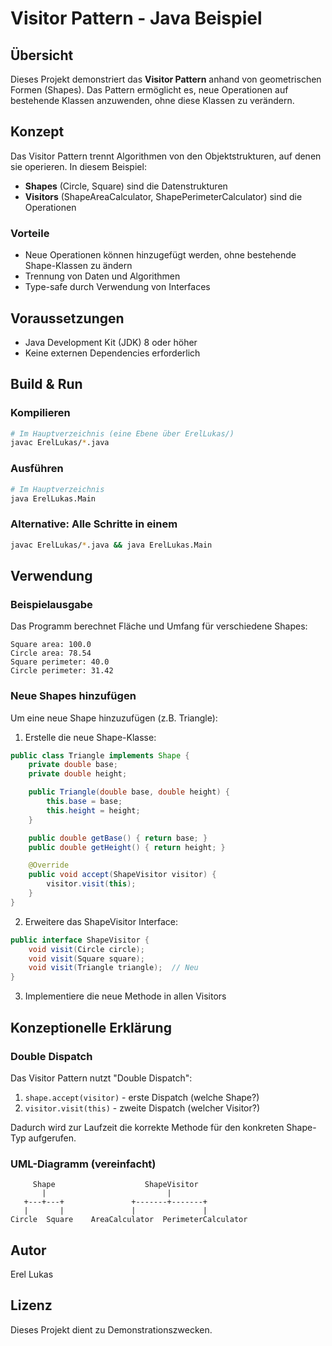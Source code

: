 # Visitor Pattern - Java Beispiel

## Übersicht

Dieses Projekt demonstriert das **Visitor Pattern** anhand von geometrischen Formen (Shapes). Das Pattern ermöglicht es, neue Operationen auf bestehende Klassen anzuwenden, ohne diese Klassen zu verändern.

## Konzept

Das Visitor Pattern trennt Algorithmen von den Objektstrukturen, auf denen sie operieren. In diesem Beispiel:

- **Shapes** (Circle, Square) sind die Datenstrukturen
- **Visitors** (ShapeAreaCalculator, ShapePerimeterCalculator) sind die Operationen

### Vorteile

- Neue Operationen können hinzugefügt werden, ohne bestehende Shape-Klassen zu ändern
- Trennung von Daten und Algorithmen
- Type-safe durch Verwendung von Interfaces

## Voraussetzungen

- Java Development Kit (JDK) 8 oder höher
- Keine externen Dependencies erforderlich

## Build & Run

### Kompilieren

```bash
# Im Hauptverzeichnis (eine Ebene über ErelLukas/)
javac ErelLukas/*.java
```

### Ausführen

```bash
# Im Hauptverzeichnis
java ErelLukas.Main
```

### Alternative: Alle Schritte in einem

```bash
javac ErelLukas/*.java && java ErelLukas.Main
```

## Verwendung

### Beispielausgabe

Das Programm berechnet Fläche und Umfang für verschiedene Shapes:

```
Square area: 100.0
Circle area: 78.54
Square perimeter: 40.0
Circle perimeter: 31.42
```

### Neue Shapes hinzufügen

Um eine neue Shape hinzuzufügen (z.B. Triangle):

1. Erstelle die neue Shape-Klasse:

```java
public class Triangle implements Shape {
    private double base;
    private double height;

    public Triangle(double base, double height) {
        this.base = base;
        this.height = height;
    }

    public double getBase() { return base; }
    public double getHeight() { return height; }

    @Override
    public void accept(ShapeVisitor visitor) {
        visitor.visit(this);
    }
}
```

2. Erweitere das ShapeVisitor Interface:

```java
public interface ShapeVisitor {
    void visit(Circle circle);
    void visit(Square square);
    void visit(Triangle triangle);  // Neu
}
```

3. Implementiere die neue Methode in allen Visitors

## Konzeptionelle Erklärung

### Double Dispatch

Das Visitor Pattern nutzt "Double Dispatch":

1. `shape.accept(visitor)` - erste Dispatch (welche Shape?)
2. `visitor.visit(this)` - zweite Dispatch (welcher Visitor?)

Dadurch wird zur Laufzeit die korrekte Methode für den konkreten Shape-Typ aufgerufen.

### UML-Diagramm (vereinfacht)

```
     Shape                    ShapeVisitor
       |                           |
   +---+---+               +-------+-------+
   |       |               |               |
Circle  Square    AreaCalculator  PerimeterCalculator
```

## Autor

Erel Lukas

## Lizenz

Dieses Projekt dient zu Demonstrationszwecken.
